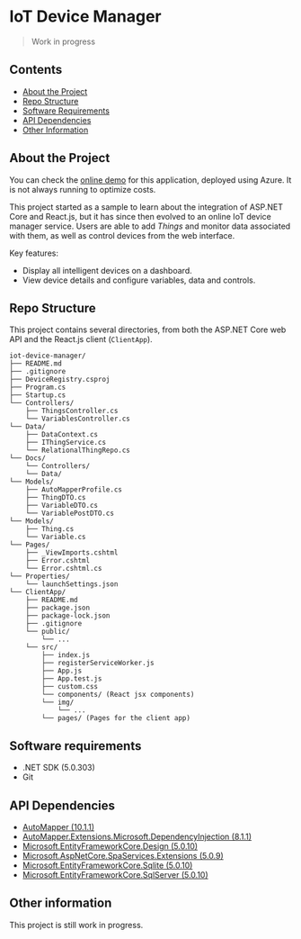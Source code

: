 # IoT Device Manager

> Work in progress

## Contents
- [About the Project](#about-the-project)
- [Repo Structure](#repo-structure)
- [Software Requirements](#software-requirements)
- [API Dependencies](#api-dependencies)
- [Other Information](#other-information)

## About the Project

You can check the [online demo](https://iot-device-manager.azurewebsites.net "IoT Device Manager") for this application, deployed using Azure. It is not always running to optimize costs.

This project started as a sample to learn about the integration of ASP.NET Core and React.js, but it has since then evolved to an online IoT device manager service. Users are able to add *Things* and monitor data associated with them, as well as control devices from the web interface.

Key features:
- Display all intelligent devices on a dashboard.
- View device details and configure variables, data and controls.

## Repo Structure
This project contains several directories, from both the ASP.NET Core web API and the React.js client (`ClientApp`). 

```
iot-device-manager/
├── README.md
├── .gitignore
├── DeviceRegistry.csproj
├── Program.cs
├── Startup.cs
└── Controllers/
	├── ThingsController.cs
	└── VariablesController.cs
└── Data/
	├── DataContext.cs
	├── IThingService.cs
	└── RelationalThingRepo.cs
└── Docs/
	└── Controllers/
	└── Data/
└── Models/
	├── AutoMapperProfile.cs
	├── ThingDTO.cs
	├── VariableDTO.cs
	└── VariablePostDTO.cs
└── Models/
	├── Thing.cs
	└── Variable.cs
└── Pages/
	├── _ViewImports.cshtml
	├── Error.cshtml
	└── Error.cshtml.cs
└── Properties/
	└── launchSettings.json
└── ClientApp/
	├── README.md
	├── package.json
	├── package-lock.json
	├── .gitignore
	└── public/
		└── ...
	└── src/
		├── index.js
		├── registerServiceWorker.js
		├── App.js
		├── App.test.js
		├── custom.css
		└── components/ (React jsx components)
		└── img/
			└── ...
		└── pages/ (Pages for the client app)
```

## Software requirements
- .NET SDK (5.0.303)
- Git

## API Dependencies
- [AutoMapper (10.1.1)](https://www.nuget.org/packages/AutoMapper/10.1.1)
- [AutoMapper.Extensions.Microsoft.DependencyInjection (8.1.1)](https://www.nuget.org/packages/AutoMapper.Extensions.Microsoft.DependencyInjection/8.1.1)
- [Microsoft.EntityFrameworkCore.Design (5.0.10)](https://www.nuget.org/packages/Microsoft.EntityFrameworkCore.Design/5.0.10)
- [Microsoft.AspNetCore.SpaServices.Extensions (5.0.9)](https://www.nuget.org/packages/Microsoft.AspNetCore.SpaServices.Extensions/5.0.9)
- [Microsoft.EntityFrameworkCore.Sqlite (5.0.10)](https://www.nuget.org/packages/Microsoft.Data.Sqlite.Core/5.0.3)
- [Microsoft.EntityFrameworkCore.SqlServer (5.0.10)](https://www.nuget.org/packages/Microsoft.EntityFrameworkCore.SqlServer/5.0.3)

## Other information
This project is still work in progress.